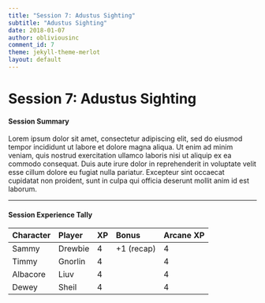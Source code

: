 ```yaml
---
title: "Session 7: Adustus Sighting"
subtitle: "Adustus Sighting"
date: 2018-01-07
author: obliviousinc
comment_id: 7
theme: jekyll-theme-merlot
layout: default
---
```


# Session 7: Adustus Sighting

#### Session Summary

Lorem ipsum dolor sit amet, consectetur adipiscing elit, sed do eiusmod tempor incididunt ut labore et dolore magna aliqua. Ut enim ad minim veniam, quis nostrud exercitation ullamco laboris nisi ut aliquip ex ea commodo consequat. Duis aute irure dolor in reprehenderit in voluptate velit esse cillum dolore eu fugiat nulla pariatur. Excepteur sint occaecat cupidatat non proident, sunt in culpa qui officia deserunt mollit anim id est laborum.

* * *

#### Session Experience Tally

| Character | Player  | XP  | Bonus      | Arcane XP |
|:--------- |:------- |:--- |:---------- |:--------- |
| Sammy     | Drewbie | 4   | +1 (recap) | 4         |
| Timmy     | Gnorlin | 4   |            | 4         |
| Albacore  | Liuv    | 4   |            | 4         |
| Dewey     | Sheil   | 4   |            | 4         |